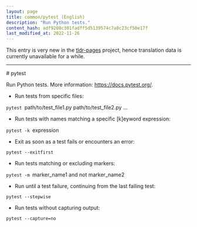 ```yaml
---
layout: page
title: common/pytest (English)
description: "Run Python tests."
content_hash: adf9208c301fadff5d5139574c7a8c23cf50e17f
last_modified_at: 2022-11-26
---
```


This entry is very new in the [tldr-pages](https://github.com/tldr-pages/tldr) project, hence translation data is currently unavailable for a while.

<hr># pytest

Run Python tests.
More information: <https://docs.pytest.org/>.

- Run tests from specific files:

`pytest `<span class="tldr-var badge badge-pill bg-dark-lm bg-white-dm text-white-lm text-dark-dm font-weight-bold">path/to/test_file1.py path/to/test_file2.py ...</span>

- Run tests with names matching a specific [k]eyword expression:

`pytest -k `<span class="tldr-var badge badge-pill bg-dark-lm bg-white-dm text-white-lm text-dark-dm font-weight-bold">expression</span>

- Exit as soon as a test fails or encounters an error:

`pytest --exitfirst`

- Run tests matching or excluding markers:

`pytest -m `<span class="tldr-var badge badge-pill bg-dark-lm bg-white-dm text-white-lm text-dark-dm font-weight-bold">marker_name1 and not marker_name2</span>

- Run until a test failure, continuing from the last failing test:

`pytest --stepwise`

- Run tests without capturing output:

`pytest --capture=no`
